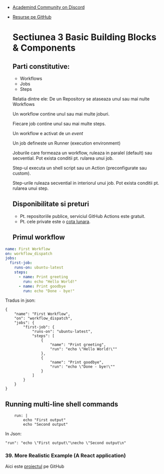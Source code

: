 - [Academind Community on Discord](https://academind.com/community)
- [Resurse pe GitHub](https://github.com/academind/github-actions-course-resources)
  
  # Sectiunea 3 Basic Building Blocks & Components

  ## Parti constitutive:
  - Workflows
  - Jobs
  - Steps
  
  Relatia dintre ele:
  De un Repository se ataseaza unul sau mai nulte Workflows
  
  Un workflow contine unul sau mai multe joburi.
  
  Fiecare job contine unul sau mai multe steps.
  
  Un workflow e activat de un *event*

  Un job defineste un Runner (execution environment)

  Joburile care formeaza un workflow, ruleaza in paralel (default) sau secvential. Pot exista conditii pt. rularea unui job.

  Step-ul executa un shell script sau un Action (preconfigurate sau custom).

  Step-urile ruleaza secvential in interiorul unui job. Pot exista conditii pt. rularea unui step.

  ## Disponibilitate si preturi

  - Pt. repositoriile publice, serviciul GitHub Actions este gratuit.
  - Pt. cele private este o [cota lunara](https://docs.github.com/en/billing/managing-billing-for-github-actions/about-billing-for-github-actions).
  
  
  ## Primul workflow

```yaml
name: First Workflow
on: workflow_dispatch
jobs:
  first-job:
    runs-on: ubuntu-latest
    steps:
      - name: Print greeting
        run: echo "Hello World!"
      - name: Print goodbye
        run: echo "Done - bye!"
```

Tradus in json:

```
{
    "name": "First Workflow",
    "on": "workflow_dispatch",
    "jobs": {
        "first-job": {
            "runs-on": "ubuntu-latest",
            "steps": [
                {
                    "name": "Print greeting",
                    "run": "echo \"Hello World!\""
                },
                {
                    "name": "Print goodbye",
                    "run": "echo \"Done - bye!\""
                }
            ]
        }
    }
}
```

## Running multi-line shell commands

```
    run: |
        echo "First output"
        echo "Second output"
```
In Json:
```
"run": "echo \"First output\"\necho \"Second output\n"
```

### 39. More Realistic Example (A React application)
Aici este [proiectul](https://github.com/liviu-moraru/second-actions-react-demo) pe GitHub






